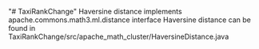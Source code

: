 "# TaxiRankChange" 
Haversine distance implements apache.commons.math3.ml.distance interface
Haversine distance can be found in  
TaxiRankChange/src/apache_math_cluster/HaversineDistance.java
